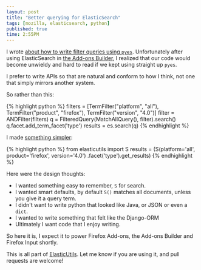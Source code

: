 ```yaml
---
layout: post
title: "Better querying for ElasticSearch"
tags: [mozilla, elasticsearch, python]
published: true
time: 2:55PM
---
```

I wrote [about how to write filter queries using `pyes`][t].
Unfortunately after using ElasticSearch in [the Add-ons Builder][f], I realized
that our code would become unwieldy and hard to read if we kept using straight
up `pyes`.

I prefer to write APIs so that are natural and conform to how I think, not one
that simply mirrors another system.

So rather than this:

{% highlight python %}
    filters = [TermFilter("platform", "all"),
               TermFilter("product", "firefox"),
               TermFilter("version", "4.0")]
    filter = ANDFilter(filters)
    q = FilteredQuery(MatchAllQuery(), filter).search()
    q.facet.add_term_facet('type')
    results = es.search(q)
{% endhighlight %}

I made [something simpler][s]:

{% highlight python %}
    from elasticutils import S
    results = (S(platform='all', product='firefox', version='4.0')
               .facet('type').get_results)
{% endhighlight %}

Here were the design thoughts:

* I wanted something easy to remember, ``S`` for search.
* I wanted smart defaults, by default ``S()`` matches all documents, unless you
  give it a query term.
* I didn't want to write python that looked like Java, or JSON or even a
  ``dict``.
* I wanted to write something that felt like the Django-ORM
* Ultimately I want code that I enjoy writing.

So here it is, I expect it to power Firefox Add-ons, the Add-ons Builder and
Firefox Input shortly.

This is all part of [ElasticUtils][s].
Let me know if you are using it, and pull requests are welcome!

[t]: /2011/03/25/filter-queries-using-pyes/
[f]: http://builder.addons.mozilla.org
[s]: https://github.com/davedash/elasticutils/
